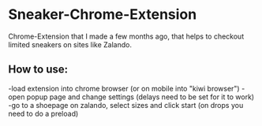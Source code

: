 # Sneaker-Chrome-Extension

Chrome-Extension that I made a few months ago, that helps to checkout limited sneakers on sites like Zalando.

## How to use:

-load extension into chrome browser (or on mobile into "kiwi browser")
-open popup page and change settings (delays need to be set for it to work)
-go to a shoepage on zalando, select sizes and click start  (on drops you need to do a preload)
